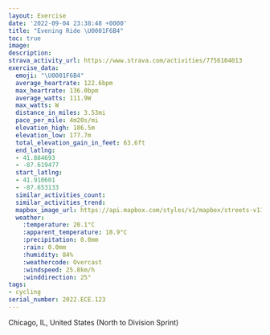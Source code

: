```yaml
---
layout: Exercise
date: '2022-09-04 23:38:48 +0000'
title: "Evening Ride \U0001F6B4"
toc: true
image:
description:
strava_activity_url: https://www.strava.com/activities/7756104013
exercise_data:
  emoji: "\U0001F6B4"
  average_heartrate: 122.6bpm
  max_heartrate: 136.0bpm
  average_watts: 111.9W
  max_watts: W
  distance_in_miles: 3.53mi
  pace_per_mile: 4m20s/mi
  elevation_high: 186.5m
  elevation_low: 177.7m
  total_elevation_gain_in_feet: 63.6ft
  end_latlng:
  - 41.884693
  - -87.619477
  start_latlng:
  - 41.910601
  - -87.653133
  similar_activities_count:
  similar_activities_trend:
  mapbox_image_url: https://api.mapbox.com/styles/v1/mapbox/streets-v11/static/path-5+787af2-1.0(kqx~F~l~uOB%3FF_%40%40Y%5DZKMOKFKAKAw%40F_%40Gy%40KO%3FIDWEO%40m%40BECa%40DGO_%40%3F%40MIBC%3Fe%40DSVo%40TYEIG%40AJLK%40IPM%3FELCAIH%5BXEFGL%5B%5Cm%40%40Mb%40o%40FUFINe%40%5CSRc%40TUN%5BBILKPYRQZSHIRCJGAUH%5DBIJKDMLQ%3F_%40DIVQ%5Cc%40%40KHI%5Cu%40PMDMACRe%40Za%40JET%5BNSN%5DpBkCHSt%40y%40Zs%40V%5DLa%40PKd%40c%40%5Ek%40Pi%40JKTO%40INGFI%3F%5BPMFUAKNU%40GHGPGNSJWJG%40IFKEEn%40SCEBGCC%40M%40CGF%40OHODOLQJEb%40c%40R%5DDc%40%3Fg%40G%3Fg%40gB%3FOEs%40F_%40DaAHDTGFKJENANAJDt%40Gx%40Dv%40EVDLCVBNMHAlAJVA%5EJJAFK%5EEl%40D%60%40I%60%40Hd%40D%60%40G%60%40%40PGL%3FNGf%40AVEZAEFPQZE%5CD%60%40b%40%3FGp%40CLMF%40CF%40Cj%40Bj%40J%40BT%40LBMi%40IQ%40ENGn%40ATDx%40%40%5CLVBb%40E%40AF%7D%40N%5DHo%40AEA_%40Ba%40Q%5DBOEA%40o%40Aa%40Bs%40AIE%40AQ%3FWFWCEGAA%5BWyBEWP%40z%40LBFDCx%40JFC%7CAVBDR%40XA%60%40JT%3F%40KIHBSKM%5ENGQt%40N%3FE%5CK%5CA%7C%40L%40D%60%40LLBBCj%40%40G%3FGIBAZ%40%5EF%7C%40Aq%40Q%3FEFCNAACFQJNJBLDhB%40L%3FVHPCj%40%40JBNERN%5CE%60A%40LM%5E%3FBCODDCTC%7C%40NJDBLb%40a%40BPFEFPFFNADEm%40%3Fb%40MDGTBXAdBSZAFDH%3FMD%3FBJC%60%40Ch%40%3F%5EDNGbC_Ep%40%60FnAm%40D%40%3FLi%40Fx%40OJErFh%40Pq%40BYAi%40TmABe%40EcA%40o%40OGA%5BDef%40KcB_%40%7DBCW%5DESm%40z%40sBGwABQ%40a%40A%7D%40%40d%40%40m%40BKB%3FJJ%3FS),pin-s-s+e5b22e(-87.65152,41.91014),pin-s-f+89ae00(-87.62273999999992,41.885710000000024)/auto/800x800?access_token=pk.eyJ1Ijoiam9zaGJlY2ttYW4iLCJhIjoiY205eWR2aDd1MWZ6djJrbXc4a3M0bWZleiJ9.XiG9OWkNcZk2QzjJbxLB4A
  weather:
    :temperature: 20.1°C
    :apparent_temperature: 18.9°C
    :precipitation: 0.0mm
    :rain: 0.0mm
    :humidity: 84%
    :weathercode: Overcast
    :windspeed: 25.8km/h
    :winddirection: 25°
tags:
- cycling
serial_number: 2022.ECE.123
---
```

Chicago, IL, United States (North to Division Sprint)

